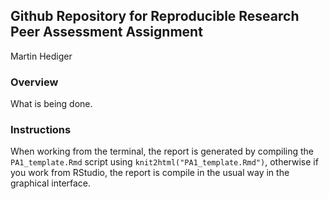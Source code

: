 ## Github Repository for Reproducible Research Peer Assessment Assignment

Martin Hediger

### Overview

What is being done.

### Instructions

When working from the terminal, the report is generated by compiling the `PA1_template.Rmd` script using `knit2html("PA1_template.Rmd")`, otherwise if you work from RStudio, the report is compile in the usual way in the graphical interface.
